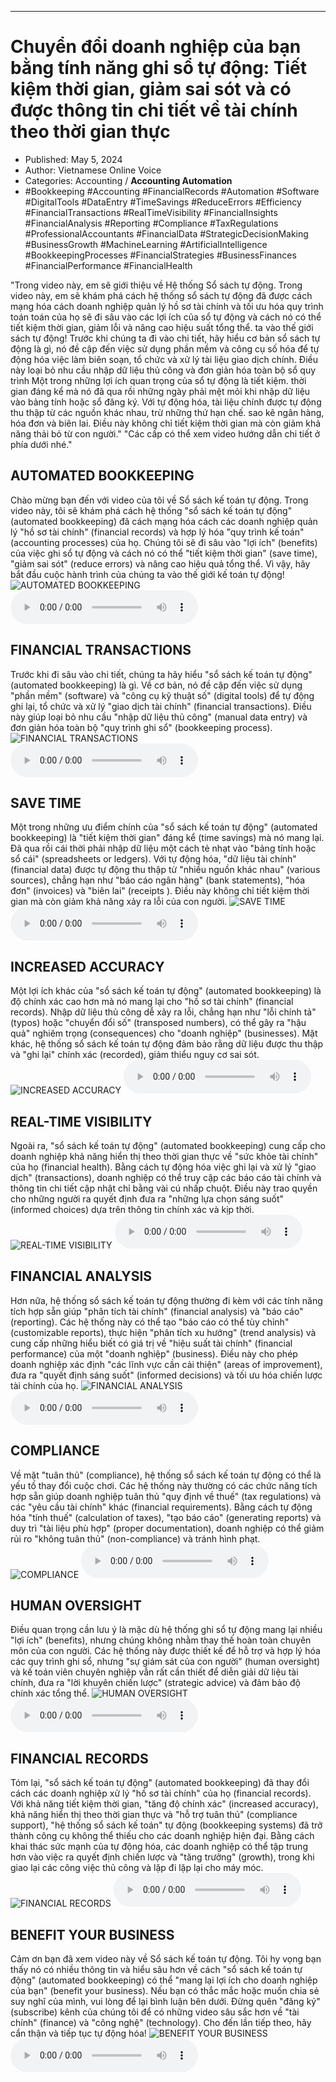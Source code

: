 
---

# Chuyển đổi doanh nghiệp của bạn bằng tính năng ghi sổ tự động: Tiết kiệm thời gian, giảm sai sót và có được thông tin chi tiết về tài chính theo thời gian thực

- Published: May 5, 2024
- Author: Vietnamese Online Voice
- Categories: Accounting / **Accounting Automation**
- #Bookkeeping #Accounting #FinancialRecords #Automation #Software #DigitalTools #DataEntry #TimeSavings #ReduceErrors #Efficiency #FinancialTransactions #RealTimeVisibility #FinancialInsights #FinancialAnalysis #Reporting #Compliance #TaxRegulations #ProfessionalAccountants #FinancialData #StrategicDecisionMaking #BusinessGrowth #MachineLearning #ArtificialIntelligence #BookkeepingProcesses #FinancialStrategies #BusinessFinances #FinancialPerformance #FinancialHealth

"Trong video này, em sẽ giới thiệu về Hệ thống Sổ sách tự động. Trong video này, em sẽ khám phá cách hệ thống sổ sách tự động đã được cách mạng hóa cách doanh nghiệp quản lý hồ sơ tài chính và tối ưu hóa quy trình toán toán của họ sẽ đi sâu vào các lợi ích của sổ tự động và cách nó có thể tiết kiệm thời gian, giảm lỗi và nâng cao hiệu suất tổng thể. ta vào thế giới sách tự động! Trước khi chúng ta đi vào chi tiết, hãy hiểu cơ bản sổ sách tự động là gì, nó đề cập đến việc sử dụng phần mềm và công cụ số hóa để tự động hóa việc làm biên soạn, tổ chức và xử lý tài liệu giao dịch chính. Điều này loại bỏ nhu cầu nhập dữ liệu thủ công và đơn giản hóa toàn bộ sổ quy trình Một trong những lợi ích quan trọng của sổ tự động là tiết kiệm. thời gian đáng kể mà nó đã qua rồi những ngày phải mệt mỏi khi nhập dữ liệu vào bảng tính hoặc sổ đăng ký. Với tự động hóa, tài liệu chính được tự động thu thập từ các nguồn khác nhau, trừ những thứ hạn chế. sao kê ngân hàng, hóa đơn và biên lai. Điều này không chỉ tiết kiệm thời gian mà còn giảm khả năng thải bỏ từ con người." "Các cấp có thể xem video hướng dẫn chi tiết ở phía dưới nhé."


## AUTOMATED BOOKKEEPING

Chào mừng bạn đến với video của tôi về Sổ sách kế toán tự động. Trong video này, tôi sẽ khám phá cách hệ thống "sổ sách kế toán tự động" (automated bookkeeping) đã cách mạng hóa cách các doanh nghiệp quản lý "hồ sơ tài chính" (financial records) và hợp lý hóa "quy trình kế toán" (accounting processes) của họ. Chúng tôi sẽ đi sâu vào "lợi ích" (benefits) của việc ghi sổ tự động và cách nó có thể "tiết kiệm thời gian" (save time), "giảm sai sót" (reduce errors) và nâng cao hiệu quả tổng thể. Vì vậy, hãy bắt đầu cuộc hành trình của chúng ta vào thế giới kế toán tự động!
![AUTOMATED BOOKKEEPING](https://http-archiver-apis-production-80.schnworks.com/storage/images/transitions/2024-05-05/transition-41486446865-Montserrat-Medium-9C27B0.jpg)
<audio controls>
    <source src="https://http-archiver-apis-production-80.schnworks.com/storage/storage/audio/file-36514357359.mp3" type="audio/mpeg">
</audio>



## FINANCIAL TRANSACTIONS

Trước khi đi sâu vào chi tiết, chúng ta hãy hiểu "sổ sách kế toán tự động" (automated bookkeeping) là gì. Về cơ bản, nó đề cập đến việc sử dụng "phần mềm" (software) và "công cụ kỹ thuật số" (digital tools) để tự động ghi lại, tổ chức và xử lý "giao dịch tài chính" (financial transactions). Điều này giúp loại bỏ nhu cầu "nhập dữ liệu thủ công" (manual data entry) và đơn giản hóa toàn bộ "quy trình ghi sổ" (bookkeeping process).
![FINANCIAL TRANSACTIONS](https://http-archiver-apis-production-80.schnworks.com/storage/images/transitions/2024-05-05/transition-32531640094-Montserrat-Black-7B1FA2.jpg)
<audio controls>
    <source src="https://http-archiver-apis-production-80.schnworks.com/storage/storage/audio/file-17545255751.mp3" type="audio/mpeg">
</audio>



## SAVE TIME

Một trong những ưu điểm chính của "sổ sách kế toán tự động" (automated bookkeeping) là "tiết kiệm thời gian" đáng kể (time savings) mà nó mang lại. Đã qua rồi cái thời phải nhập dữ liệu một cách tẻ nhạt vào "bảng tính hoặc sổ cái" (spreadsheets or ledgers). Với tự động hóa, "dữ liệu tài chính" (financial data) được tự động thu thập từ "nhiều nguồn khác nhau" (various sources), chẳng hạn như "báo cáo ngân hàng" (bank statements), "hóa đơn" (invoices) và "biên lai" (receipts ). Điều này không chỉ tiết kiệm thời gian mà còn giảm khả năng xảy ra lỗi của con người.
![SAVE TIME](https://http-archiver-apis-production-80.schnworks.com/storage/images/transitions/2024-05-05/transition-13352683507-Montserrat-SemiBold-9C27B0.jpg)
<audio controls>
    <source src="https://http-archiver-apis-production-80.schnworks.com/storage/storage/audio/file-17754534888.mp3" type="audio/mpeg">
</audio>



## INCREASED ACCURACY

Một lợi ích khác của "sổ sách kế toán tự động" (automated bookkeeping) là độ chính xác cao hơn mà nó mang lại cho "hồ sơ tài chính" (financial records). Nhập dữ liệu thủ công dễ xảy ra lỗi, chẳng hạn như "lỗi chính tả" (typos) hoặc "chuyển đổi số" (transposed numbers), có thể gây ra "hậu quả" nghiêm trọng (consequences) cho "doanh nghiệp" (businesses). Mặt khác, hệ thống sổ sách kế toán tự động đảm bảo rằng dữ liệu được thu thập và "ghi lại" chính xác (recorded), giảm thiểu nguy cơ sai sót.
![INCREASED ACCURACY](https://http-archiver-apis-production-80.schnworks.com/storage/images/transitions/2024-05-05/transition--1368981835-Montserrat-Thin-7B1FA2.jpg)
<audio controls>
    <source src="https://http-archiver-apis-production-80.schnworks.com/storage/storage/audio/file-7575964043.mp3" type="audio/mpeg">
</audio>



## REAL-TIME VISIBILITY

Ngoài ra, "sổ sách kế toán tự động" (automated bookkeeping) cung cấp cho doanh nghiệp khả năng hiển thị theo thời gian thực về "sức khỏe tài chính" của họ (financial health). Bằng cách tự động hóa việc ghi lại và xử lý "giao dịch" (transactions), doanh nghiệp có thể truy cập các báo cáo tài chính và thông tin chi tiết cập nhật chỉ bằng vài cú nhấp chuột. Điều này trao quyền cho những người ra quyết định đưa ra "những lựa chọn sáng suốt" (informed choices) dựa trên thông tin chính xác và kịp thời.
![REAL-TIME VISIBILITY](https://http-archiver-apis-production-80.schnworks.com/storage/images/transitions/2024-05-05/transition--14670121234-Montserrat-Medium-4A148C.jpg)
<audio controls>
    <source src="https://http-archiver-apis-production-80.schnworks.com/storage/storage/audio/file-20094182445.mp3" type="audio/mpeg">
</audio>



## FINANCIAL ANALYSIS

Hơn nữa, hệ thống sổ sách kế toán tự động thường đi kèm với các tính năng tích hợp sẵn giúp "phân tích tài chính" (financial analysis) và "báo cáo" (reporting). Các hệ thống này có thể tạo "báo cáo có thể tùy chỉnh" (customizable reports), thực hiện "phân tích xu hướng" (trend analysis) và cung cấp những hiểu biết có giá trị về "hiệu suất tài chính" (financial performance) của một "doanh nghiệp" (business). Điều này cho phép doanh nghiệp xác định "các lĩnh vực cần cải thiện" (areas of improvement), đưa ra "quyết định sáng suốt" (informed decisions) và tối ưu hóa chiến lược tài chính của họ.
![FINANCIAL ANALYSIS](https://http-archiver-apis-production-80.schnworks.com/storage/images/transitions/2024-05-05/transition-10968967922-Montserrat-SemiBold-4A148C.jpg)
<audio controls>
    <source src="https://http-archiver-apis-production-80.schnworks.com/storage/storage/audio/file-1088417345.mp3" type="audio/mpeg">
</audio>



## COMPLIANCE

Về mặt "tuân thủ" (compliance), hệ thống sổ sách kế toán tự động có thể là yếu tố thay đổi cuộc chơi. Các hệ thống này thường có các chức năng tích hợp sẵn giúp doanh nghiệp tuân thủ "quy định về thuế" (tax regulations) và các "yêu cầu tài chính" khác (financial requirements). Bằng cách tự động hóa "tính thuế" (calculation of taxes), "tạo báo cáo" (generating reports) và duy trì "tài liệu phù hợp" (proper documentation), doanh nghiệp có thể giảm rủi ro "không tuân thủ" (non-compliance) và tránh hình phạt.
![COMPLIANCE](https://http-archiver-apis-production-80.schnworks.com/storage/images/transitions/2024-05-05/transition--8583558028-Montserrat-Thin-303F9F.jpg)
<audio controls>
    <source src="https://http-archiver-apis-production-80.schnworks.com/storage/storage/audio/file-44026048896.mp3" type="audio/mpeg">
</audio>



## HUMAN OVERSIGHT

Điều quan trọng cần lưu ý là mặc dù hệ thống ghi sổ tự động mang lại nhiều "lợi ích" (benefits), nhưng chúng không nhằm thay thế hoàn toàn chuyên môn của con người. Các hệ thống này được thiết kế để hỗ trợ và hợp lý hóa các quy trình ghi sổ, nhưng "sự giám sát của con người" (human oversight) và kế toán viên chuyên nghiệp vẫn rất cần thiết để diễn giải dữ liệu tài chính, đưa ra "lời khuyên chiến lược" (strategic advice) và đảm bảo độ chính xác tổng thể.
![HUMAN OVERSIGHT](https://http-archiver-apis-production-80.schnworks.com/storage/images/transitions/2024-05-05/transition--19629630675-Montserrat-Black-303F9F.jpg)
<audio controls>
    <source src="https://http-archiver-apis-production-80.schnworks.com/storage/storage/audio/file-18660153188.mp3" type="audio/mpeg">
</audio>



## FINANCIAL RECORDS

Tóm lại, "sổ sách kế toán tự động" (automated bookkeeping) đã thay đổi cách các doanh nghiệp xử lý "hồ sơ tài chính" của họ (financial records). Với khả năng tiết kiệm thời gian, "tăng độ chính xác" (increased accuracy), khả năng hiển thị theo thời gian thực và "hỗ trợ tuân thủ" (compliance support), "hệ thống sổ sách kế toán" tự động (bookkeeping systems) đã trở thành công cụ không thể thiếu cho các doanh nghiệp hiện đại. Bằng cách khai thác sức mạnh của tự động hóa, các doanh nghiệp có thể tập trung hơn vào việc ra quyết định chiến lược và "tăng trưởng" (growth), trong khi giao lại các công việc thủ công và lặp đi lặp lại cho máy móc.
![FINANCIAL RECORDS](https://http-archiver-apis-production-80.schnworks.com/storage/images/transitions/2024-05-05/transition--18636435951-Montserrat-Thin-303F9F.jpg)
<audio controls>
    <source src="https://http-archiver-apis-production-80.schnworks.com/storage/storage/audio/file-17623655963.mp3" type="audio/mpeg">
</audio>



## BENEFIT YOUR BUSINESS

Cảm ơn bạn đã xem video này về Sổ sách kế toán tự động. Tôi hy vọng bạn thấy nó có nhiều thông tin và hiểu sâu hơn về cách "sổ sách kế toán tự động" (automated bookkeeping) có thể "mang lại lợi ích cho doanh nghiệp của bạn" (benefit your business). Nếu bạn có thắc mắc hoặc muốn chia sẻ suy nghĩ của mình, vui lòng để lại bình luận bên dưới. Đừng quên "đăng ký" (subscribe) kênh của chúng tôi để có những video sâu sắc hơn về "tài chính" (finance) và "công nghệ" (technology). Cho đến lần tiếp theo, hãy cẩn thận và tiếp tục tự động hóa!
![BENEFIT YOUR BUSINESS](https://http-archiver-apis-production-80.schnworks.com/storage/images/transitions/2024-05-05/transition--31075300351-Montserrat-ExtraBold-512DA8.jpg)
<audio controls>
    <source src="https://http-archiver-apis-production-80.schnworks.com/storage/storage/audio/file-44143707038.mp3" type="audio/mpeg">
</audio>

